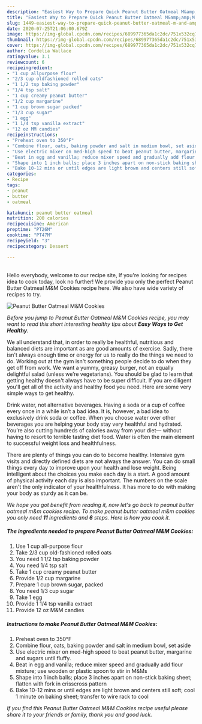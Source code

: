 ```yaml
---
description: "Easiest Way to Prepare Quick Peanut Butter Oatmeal M&amp;amp;M Cookies"
title: "Easiest Way to Prepare Quick Peanut Butter Oatmeal M&amp;amp;M Cookies"
slug: 1449-easiest-way-to-prepare-quick-peanut-butter-oatmeal-m-and-amp-m-cookies
date: 2020-07-25T21:06:00.679Z
image: https://img-global.cpcdn.com/recipes/689977365da1c2dc/751x532cq70/peanut-butter-oatmeal-mm-cookies-recipe-main-photo.jpg
thumbnail: https://img-global.cpcdn.com/recipes/689977365da1c2dc/751x532cq70/peanut-butter-oatmeal-mm-cookies-recipe-main-photo.jpg
cover: https://img-global.cpcdn.com/recipes/689977365da1c2dc/751x532cq70/peanut-butter-oatmeal-mm-cookies-recipe-main-photo.jpg
author: Cordelia Wallace
ratingvalue: 3.1
reviewcount: 6
recipeingredient:
- "1 cup allpurpose flour"
- "2/3 cup oldfashioned rolled oats"
- "1 1/2 tsp baking powder"
- "1/4 tsp salt"
- "1 cup creamy peanut butter"
- "1/2 cup margarine"
- "1 cup brown sugar packed"
- "1/3 cup sugar"
- "1 egg"
- "1 1/4 tsp vanilla extract"
- "12 oz MM candies"
recipeinstructions:
- "Preheat oven to 350°F"
- "Combine flour, oats, baking powder and salt in medium bowl, set aside"
- "Use electric mixer on med-high speed to beat peanut butter, margarine and sugars until fluffy."
- "Beat in egg and vanilla; reduce mixer speed and gradually add flour mixture; use wooden or plastic spoon to stir in M&amp;Ms"
- "Shape into 1 inch balls; place 3 inches apart on non-stick baking sheet; flatten with fork in crisscross pattern"
- "Bake 10-12 mins or until edges are light brown and centers still soft; cool 1 minute on baking sheet; transfer to wire rack to cool"
categories:
- Recipe
tags:
- peanut
- butter
- oatmeal

katakunci: peanut butter oatmeal 
nutrition: 200 calories
recipecuisine: American
preptime: "PT26M"
cooktime: "PT47M"
recipeyield: "3"
recipecategory: Dessert

---
```

<br>
Hello everybody, welcome to our recipe site, If you're looking for recipes idea to cook today, look no further! We provide you only the perfect Peanut Butter Oatmeal M&amp;M Cookies recipe here. We also have wide variety of recipes to try.
<br>


![Peanut Butter Oatmeal M&amp;M Cookies](https://img-global.cpcdn.com/recipes/689977365da1c2dc/751x532cq70/peanut-butter-oatmeal-mm-cookies-recipe-main-photo.jpg)

<i>Before you jump to Peanut Butter Oatmeal M&amp;M Cookies recipe, you may want to read this short interesting healthy tips about <strong>Easy Ways to Get Healthy</strong>.</i>

We all understand that, in order to really be healthful, nutritious and balanced diets are important as are good amounts of exercise. Sadly, there isn't always enough time or energy for us to really do the things we need to do. Working out at the gym isn't something people decide to do when they get off from work. We want a yummy, greasy burger, not an equally delightful salad (unless we’re vegetarians). You should be glad to learn that getting healthy doesn't always have to be super difficult. If you are diligent you'll get all of the activity and healthy food you need. Here are some very simple ways to get healthy.

Drink water, not alternative beverages. Having a soda or a cup of coffee every once in a while isn’t a bad idea. It is, however, a bad idea to exclusively drink soda or coffee. When you choose water over other beverages you are helping your body stay very healthful and hydrated. You’re also cutting hundreds of calories away from your diet— without having to resort to terrible tasting diet food. Water is often the main element to successful weight loss and healthfulness.

There are plenty of things you can do to become healthy. Intensive gym visits and directly defined diets are not always the answer. You can do small things every day to improve upon your health and lose weight. Being intelligent about the choices you make each day is a start. A good amount of physical activity each day is also important. The numbers on the scale aren't the only indicator of your healthfulness. It has more to do with making your body as sturdy as it can be. 


<i>We hope you got benefit from reading it, now let's go back to peanut butter oatmeal m&amp;m cookies recipe. To make peanut butter oatmeal m&amp;m cookies you only need <strong>11</strong> ingredients and <strong>6</strong> steps. Here is how you cook it.
</i>

##### The ingredients needed to prepare Peanut Butter Oatmeal M&amp;M Cookies:

1. Use 1 cup all-purpose flour
1. Take 2/3 cup old-fashioned rolled oats
1. You need 1 1/2 tsp baking powder
1. You need 1/4 tsp salt
1. Take 1 cup creamy peanut butter
1. Provide 1/2 cup margarine
1. Prepare 1 cup brown sugar, packed
1. You need 1/3 cup sugar
1. Take 1 egg
1. Provide 1 1/4 tsp vanilla extract
1. Provide 12 oz M&amp;M candies


##### Instructions to make Peanut Butter Oatmeal M&amp;M Cookies:

1. Preheat oven to 350°F
1. Combine flour, oats, baking powder and salt in medium bowl, set aside
1. Use electric mixer on med-high speed to beat peanut butter, margarine and sugars until fluffy.
1. Beat in egg and vanilla; reduce mixer speed and gradually add flour mixture; use wooden or plastic spoon to stir in M&amp;Ms
1. Shape into 1 inch balls; place 3 inches apart on non-stick baking sheet; flatten with fork in crisscross pattern
1. Bake 10-12 mins or until edges are light brown and centers still soft; cool 1 minute on baking sheet; transfer to wire rack to cool


<i>If you find this Peanut Butter Oatmeal M&amp;M Cookies recipe useful please share it to your friends or family, thank you and good luck.</i>
